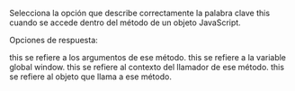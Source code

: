 Selecciona la opción que describe correctamente la palabra clave this cuando se accede dentro del método de un objeto JavaScript.

Opciones de respuesta:

this se refiere a los argumentos de ese método.
this se refiere a la variable global window.
this se refiere al contexto del llamador de ese método.
this se refiere al objeto que llama a ese método.
